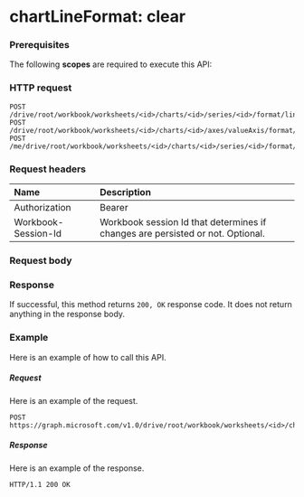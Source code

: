 # chartLineFormat: clear


### Prerequisites
The following **scopes** are required to execute this API: 
### HTTP request
<!-- { "blockType": "ignored" } -->
```http
POST /drive/root/workbook/worksheets/<id>/charts/<id>/series/<id>/format/line/clear
POST /drive/root/workbook/worksheets/<id>/charts/<id>/axes/valueAxis/format/line/clear
POST /me/drive/root/workbook/worksheets/<id>/charts/<id>/series/<id>/format/line/clear

```
### Request headers
| Name       | Description|
|:---------------|:----------|
| Authorization  | Bearer <code>|
| Workbook-Session-Id  | Workbook session Id that determines if changes are persisted or not. Optional.|

### Request body

### Response
If successful, this method returns `200, OK` response code. It does not return anything in the response body.

### Example
Here is an example of how to call this API.
##### Request
Here is an example of the request.
<!-- {
  "blockType": "request",
  "name": "chartlineformat_clear"
}-->
```http
POST https://graph.microsoft.com/v1.0/drive/root/workbook/worksheets/<id>/charts/<id>/series/<id>/format/line/clear
```

##### Response
Here is an example of the response. 
<!-- {
  "blockType": "response",
  "truncated": true,
  "@odata.type": "microsoft.graph.None"
} -->
```http
HTTP/1.1 200 OK
```

<!-- uuid: 8fcb5dbc-d5aa-4681-8e31-b001d5168d79
2015-10-25 14:57:30 UTC -->
<!-- {
  "type": "#page.annotation",
  "description": "chartLineFormat: clear",
  "keywords": "",
  "section": "documentation",
  "tocPath": ""
}-->